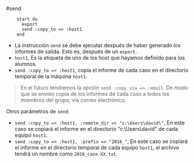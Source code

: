 
#send

```
    start do
      export
      send :copy_to => :host1
    end
``` 

* La instrucción `send` se debe ejecutar después de haber generado los
informes de salida. Esto es, después de un `export`.
* `host1`, Es la etiqueta de uno de los host que hayamos definido para los alumnos.
* `send :copy_to => :host1`, copia el informe de cada caso en el directorio
temporal de la máquina `host1`.

> En el futuro tendremos la opción `send :copy_via => :email`.
De modo que se envíen copia de los informes de cada caso a todos los miembros
del grupo, vía correo electrónico.

Otros parámetros de `send`:
* `send :copy_to => :host1, :remote_dir => "c:\Users\david\"`, En este caso se copiará
el informe en el directorio "c:\Users\david" de cada equipo `host1`.
* `send :copy_to => :host1, :prefix => "2016_"`, En este caso se copiará
el informe en el directorio temporal de cada equipo `host1`, el archivo tendrá
un nombre como `2016_case-XX.txt`.

